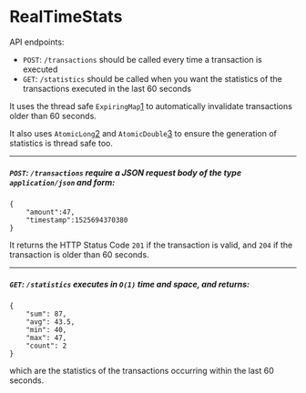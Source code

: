 # RealTimeStats

API endpoints:

* `POST`: `/transactions` should be called every time a transaction is executed
* `GET`: `/statistics` should be called when you want the statistics of the transactions executed in the last 60 seconds

It uses the thread safe `ExpiringMap`[1] to automatically invalidate transactions older than 60 seconds.

It also uses `AtomicLong`[2] and `AtomicDouble`[3] to ensure the generation of statistics is thread safe too.

-------------------------------------------

##### `POST`: `/transactions` require a JSON request body of the type `application/json` and form: 

```
{
	"amount":47,
	"timestamp":1525694370380
}
```

It returns the HTTP Status Code `201` if the transaction is valid, and `204` if the transaction is older than 60 seconds.

-------------------------------------------

##### `GET`: `/statistics` executes in `O(1)` time and space, and returns:  

```
{
    "sum": 87,
    "avg": 43.5,
    "min": 40,
    "max": 47,
    "count": 2
}
```
which are the statistics of the transactions occurring within the last 60 seconds.

[1]: https://github.com/jhalterman/expiringmap

[2]: https://docs.oracle.com/javase/8/docs/api/java/util/concurrent/atomic/AtomicLong.html

[3]: http://javadocs.okadatech.com/javadoc/guava-14.0.1/reference/com/google/common/util/concurrent/AtomicDouble.html
